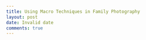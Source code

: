 ```yaml
---
title: Using Macro Techniques in Family Photography
layout: post
date: Invalid date
comments: true
---
```

